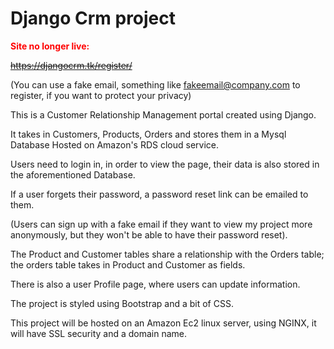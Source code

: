 # Django Crm project  

**<span style="color:red">Site no longer live:</span>** 

~~https://djangocrm.tk/register/~~

(You can use a fake email, something like fakeemail@company.com to register, if you want to protect your privacy)


This is a Customer Relationship Management portal created using Django.

It takes in Customers, Products, Orders and stores them in a Mysql Database Hosted on Amazon's RDS cloud service.

Users need to login in, in order to view the page, their data is also stored in the aforementioned Database.

If a user forgets their password, a password reset link can be emailed to them.

(Users can sign up with a fake email if they want to view my project more anonymously, but they won't be able to have their password reset).

The Product and Customer tables share a relationship with the Orders table; the orders table takes in Product and Customer as fields.

There is also a user Profile page, where users can update information.

The project is styled using Bootstrap and a bit of CSS.

This project will be hosted on an Amazon Ec2 linux server, using NGINX, it will have SSL security and a domain name. 


